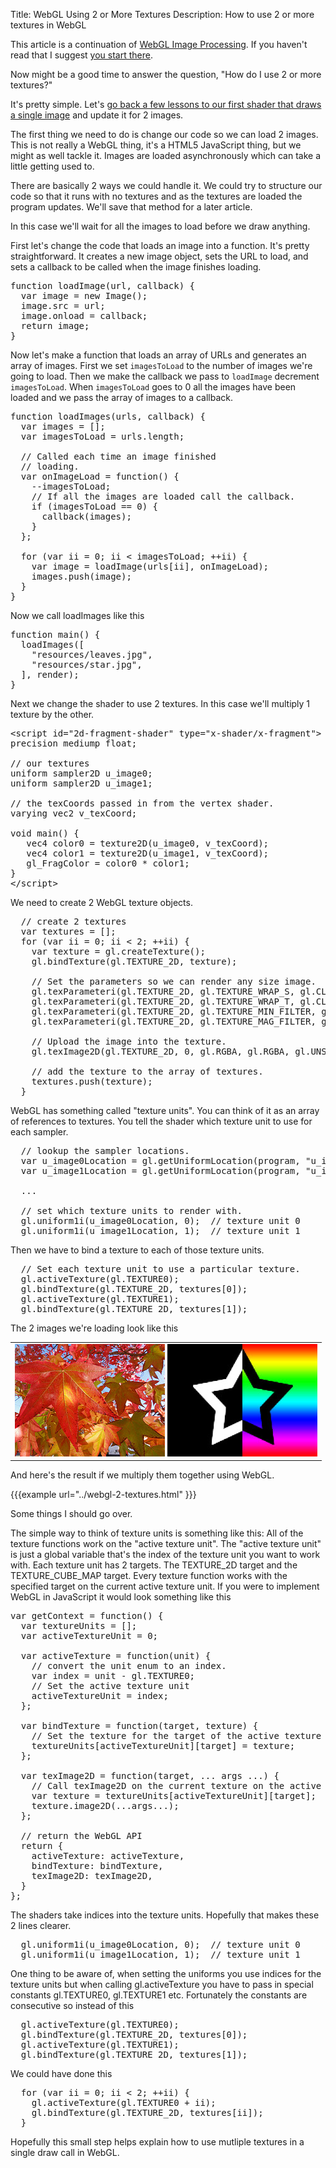 Title: WebGL Using 2 or More Textures
Description: How to use 2 or more textures in WebGL

This article is a continuation of <a href="webgl-image-processing.html">WebGL Image Processing</a>. If you haven't read that I suggest <a href="webgl-image-processing.html">you start there</a>.

Now might be a good time to answer the question, "How do I use 2 or more textures?"
<!--more-->
It's pretty simple. Let's <a href="webgl-image-processing.html">go back a few lessons to our
first shader that draws a single image</a> and update it for 2 images.

The first thing we need to do is change our code so we can load 2 images. This is not
really a WebGL thing, it's a HTML5 JavaScript thing, but we might as well tackle it.
Images are loaded asynchronously which can take a little getting used to.

There are basically 2 ways we could handle it. We could try to structure our code
so that it runs with no textures and as the textures are loaded the program updates.
We'll save that method for a later article.

In this case we'll wait for all the images to load before we draw anything.

First let's change the code that loads an image into a function. It's pretty straightforward.
It creates a new image object, sets the URL to load, and sets a callback to
be called when the image finishes loading.

<pre class="prettyprint showlinemods">
function loadImage(url, callback) {
  var image = new Image();
  image.src = url;
  image.onload = callback;
  return image;
}
</pre>

Now let's make a function that loads an array of URLs and generates an array of images.
First we set `imagesToLoad` to the number of images we're going to load. Then we make
the callback we pass to `loadImage` decrement `imagesToLoad`. When `imagesToLoad` goes
to 0 all the images have been loaded and we pass the array of images to a callback.

<pre class="prettyprint showlinemods">
function loadImages(urls, callback) {
  var images = [];
  var imagesToLoad = urls.length;

  // Called each time an image finished
  // loading.
  var onImageLoad = function() {
    --imagesToLoad;
    // If all the images are loaded call the callback.
    if (imagesToLoad == 0) {
      callback(images);
    }
  };

  for (var ii = 0; ii < imagesToLoad; ++ii) {
    var image = loadImage(urls[ii], onImageLoad);
    images.push(image);
  }
}
</pre>

Now we call loadImages like this

<pre class="prettyprint showlinemods">
function main() {
  loadImages([
    "resources/leaves.jpg",
    "resources/star.jpg",
  ], render);
}
</pre>

Next we change the shader to use 2 textures. In this case we'll multiply 1 texture by the other.

<pre class="prettyprint showlinemods">
&lt;script id="2d-fragment-shader" type="x-shader/x-fragment"&gt;
precision mediump float;

// our textures
uniform sampler2D u_image0;
uniform sampler2D u_image1;

// the texCoords passed in from the vertex shader.
varying vec2 v_texCoord;

void main() {
   vec4 color0 = texture2D(u_image0, v_texCoord);
   vec4 color1 = texture2D(u_image1, v_texCoord);
   gl_FragColor = color0 * color1;
}
&lt;/script&gt;
</pre>

We need to create 2 WebGL texture objects.

<pre class="prettyprint showlinemods">
  // create 2 textures
  var textures = [];
  for (var ii = 0; ii < 2; ++ii) {
    var texture = gl.createTexture();
    gl.bindTexture(gl.TEXTURE_2D, texture);

    // Set the parameters so we can render any size image.
    gl.texParameteri(gl.TEXTURE_2D, gl.TEXTURE_WRAP_S, gl.CLAMP_TO_EDGE);
    gl.texParameteri(gl.TEXTURE_2D, gl.TEXTURE_WRAP_T, gl.CLAMP_TO_EDGE);
    gl.texParameteri(gl.TEXTURE_2D, gl.TEXTURE_MIN_FILTER, gl.NEAREST);
    gl.texParameteri(gl.TEXTURE_2D, gl.TEXTURE_MAG_FILTER, gl.NEAREST);

    // Upload the image into the texture.
    gl.texImage2D(gl.TEXTURE_2D, 0, gl.RGBA, gl.RGBA, gl.UNSIGNED_BYTE, images[ii]);

    // add the texture to the array of textures.
    textures.push(texture);
  }
</pre>

WebGL has something called "texture units". You can think of it as an array of references
to textures. You tell the shader which texture unit to use for each sampler.

<pre class="prettyprint showlinemods">
  // lookup the sampler locations.
  var u_image0Location = gl.getUniformLocation(program, "u_image0");
  var u_image1Location = gl.getUniformLocation(program, "u_image1");

  ...

  // set which texture units to render with.
  gl.uniform1i(u_image0Location, 0);  // texture unit 0
  gl.uniform1i(u_image1Location, 1);  // texture unit 1
</pre>

Then we have to bind a texture to each of those texture units.

<pre class="prettyprint showlinemods">
  // Set each texture unit to use a particular texture.
  gl.activeTexture(gl.TEXTURE0);
  gl.bindTexture(gl.TEXTURE_2D, textures[0]);
  gl.activeTexture(gl.TEXTURE1);
  gl.bindTexture(gl.TEXTURE_2D, textures[1]);
</pre>

The 2 images we're loading look like this

<style>.glocal-center { text-align: center; } .glocal-center-content { margin-left: auto; margin-right: auto; }</style>
<div class="glocal-center"><table class="glocal-center-content"><tr><td><img src="../resources/leaves.jpg" /> <img src="../resources/star.jpg" /></td></tr></table></div>

And here's the result if we multiply them together using WebGL.

{{{example url="../webgl-2-textures.html" }}}

Some things I should go over.  

The simple way to think of texture units is something like this: All of the texture functions
work on the "active texture unit". The "active texture unit" is just a global variable
that's the index of the texture unit you want to work with. Each texture unit has 2 targets.
The TEXTURE_2D target and the TEXTURE_CUBE_MAP target. Every texture function works with the specified
target on the current active texture unit. If you were to implement
WebGL in JavaScript it would look something like this

<pre class="prettyprint showlinemods">
var getContext = function() {
  var textureUnits = [];
  var activeTextureUnit = 0;

  var activeTexture = function(unit) {
    // convert the unit enum to an index.
    var index = unit - gl.TEXTURE0;
    // Set the active texture unit
    activeTextureUnit = index;
  };

  var bindTexture = function(target, texture) {
    // Set the texture for the target of the active texture unit.
    textureUnits[activeTextureUnit][target] = texture;
  };

  var texImage2D = function(target, ... args ...) {
    // Call texImage2D on the current texture on the active texture unit
    var texture = textureUnits[activeTextureUnit][target];
    texture.image2D(...args...);
  };

  // return the WebGL API
  return {
    activeTexture: activeTexture,
    bindTexture: bindTexture,
    texImage2D: texImage2D,
  }
};
</pre>

The shaders take indices into the texture units. Hopefully that makes these 2 lines clearer.

<pre class="prettyprint showlinemods">
  gl.uniform1i(u_image0Location, 0);  // texture unit 0
  gl.uniform1i(u_image1Location, 1);  // texture unit 1
</pre>

One thing to be aware of, when setting the uniforms you use indices for the texture units
but when calling gl.activeTexture you have to pass in special constants gl.TEXTURE0, gl.TEXTURE1 etc.
Fortunately the constants are consecutive so instead of this

<pre class="prettyprint showlinemods">
  gl.activeTexture(gl.TEXTURE0);
  gl.bindTexture(gl.TEXTURE_2D, textures[0]);
  gl.activeTexture(gl.TEXTURE1);
  gl.bindTexture(gl.TEXTURE_2D, textures[1]);
</pre>

We could have done this

<pre class="prettyprint showlinemods">
  for (var ii = 0; ii < 2; ++ii) {
    gl.activeTexture(gl.TEXTURE0 + ii);
    gl.bindTexture(gl.TEXTURE_2D, textures[ii]);
  }
</pre>

Hopefully this small step helps explain how to use mutliple textures in a single draw call in WebGL.


